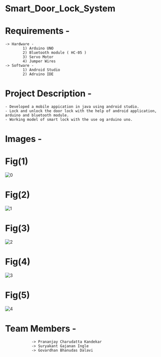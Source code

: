 # Smart_Door_Lock_System #

# Requirements -
    -> Hardware -
            1) Arduino UNO
            2) Bluetooth module ( HC-05 )
            3) Servo Motor
            4) Jumper Wires
    -> Software -
            1) Android Studio
            2) Adruino IDE
   
                                          
# Project Description -
    - Developed a mobile appication in java using android studio.
    - Lock and unlock the door lock with the help of android application, arduino and bluetooth module.
    - Working model of smart lock with the use og arduino uno.
    
# Images -
   # Fig(1)
   ![0](https://user-images.githubusercontent.com/78221502/154327303-b2278dcd-f9a7-4eec-a32f-f7887e81047e.jpg)
   
   
   # Fig(2)                                            
   ![1](https://user-images.githubusercontent.com/78221502/154327313-2c219932-bf04-405f-9388-6e662e00ec7d.jpg)
   
   
   # Fig(3)                                           
   ![2](https://user-images.githubusercontent.com/78221502/154327318-3e45aad3-17d5-4d76-8a30-a1cbfca34283.jpg)
   
   
   # Fig(4)                                           
   ![3](https://user-images.githubusercontent.com/78221502/154327321-b9b02bde-e383-40d8-bd03-d234a757cd24.jpg)
   
   
   # Fig(5)                                           
   ![4](https://user-images.githubusercontent.com/78221502/154327323-463b7842-935d-41bf-8a97-92dc25dc22f3.jpg)
                                                

# Team Members -
                -> Prananjay Charudatta Kandekar
                -> Suryakant Gajanan Ingle
                -> Govardhan Bhanudas Dalavi
      
